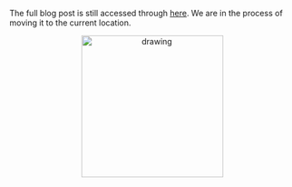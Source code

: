 The full blog post is still accessed through [here](https://www.1onepsilon.com/single-post/2018/07/30/August-2018-Editors-Picks). We are in the process of moving it to the current location.

<center>
 <img class = "blog-inline-image" src="https://es-app.com/assets/ffF2ax.jpg" alt="drawing" width="250px"/>
</center> 